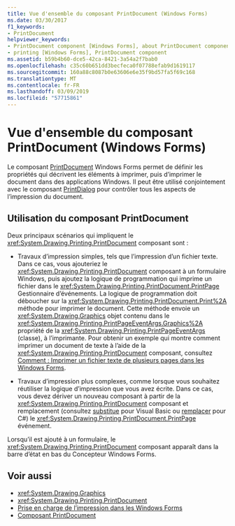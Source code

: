 ```yaml
---
title: Vue d'ensemble du composant PrintDocument (Windows Forms)
ms.date: 03/30/2017
f1_keywords:
- PrintDocument
helpviewer_keywords:
- PrintDocument component [Windows Forms], about PrintDocument component
- printing [Windows Forms], PrintDocument component
ms.assetid: b59b4b60-dce5-42ca-8421-3a54a2f7bab0
ms.openlocfilehash: c35c60b651dd3becfeca0f07788efab9d1619117
ms.sourcegitcommit: 160a88c8087b0e63606e6e35f9bd57fa5f69c168
ms.translationtype: MT
ms.contentlocale: fr-FR
ms.lasthandoff: 03/09/2019
ms.locfileid: "57715861"
---
```

# <a name="printdocument-component-overview-windows-forms"></a>Vue d'ensemble du composant PrintDocument (Windows Forms)
Le composant [PrintDocument](printdocument-component-windows-forms.md) Windows Forms permet de définir les propriétés qui décrivent les éléments à imprimer, puis d’imprimer le document dans des applications Windows. Il peut être utilisé conjointement avec le composant [PrintDialog](printdialog-component-windows-forms.md) pour contrôler tous les aspects de l’impression du document.  
  
## <a name="working-with-the-printdocument-component"></a>Utilisation du composant PrintDocument  
 Deux principaux scénarios qui impliquent le <xref:System.Drawing.Printing.PrintDocument> composant sont :  
  
-   Travaux d’impression simples, tels que l’impression d’un fichier texte. Dans ce cas, vous ajouteriez le <xref:System.Drawing.Printing.PrintDocument> composant à un formulaire Windows, puis ajoutez la logique de programmation qui imprime un fichier dans le <xref:System.Drawing.Printing.PrintDocument.PrintPage> Gestionnaire d’événements. La logique de programmation doit déboucher sur la <xref:System.Drawing.Printing.PrintDocument.Print%2A> méthode pour imprimer le document. Cette méthode envoie un <xref:System.Drawing.Graphics> objet contenu dans le <xref:System.Drawing.Printing.PrintPageEventArgs.Graphics%2A> propriété de la <xref:System.Drawing.Printing.PrintPageEventArgs> (classe), à l’imprimante. Pour obtenir un exemple qui montre comment imprimer un document de texte à l’aide de la <xref:System.Drawing.Printing.PrintDocument> composant, consultez [Comment : Imprimer un fichier texte de plusieurs pages dans les Windows Forms](../advanced/how-to-print-a-multi-page-text-file-in-windows-forms.md).  
  
-   Travaux d’impression plus complexes, comme lorsque vous souhaitez réutiliser la logique d’impression que vous avez écrite. Dans ce cas, vous devez dériver un nouveau composant à partir de la <xref:System.Drawing.Printing.PrintDocument> composant et remplacement (consultez [substitue](~/docs/visual-basic/language-reference/modifiers/overrides.md) pour Visual Basic ou [remplacer](~/docs/csharp/language-reference/keywords/override.md) pour C#) le <xref:System.Drawing.Printing.PrintDocument.PrintPage> événement.  
  
 Lorsqu’il est ajouté à un formulaire, le <xref:System.Drawing.Printing.PrintDocument> composant apparaît dans la barre d’état en bas du Concepteur Windows Forms.  
  
## <a name="see-also"></a>Voir aussi
- <xref:System.Drawing.Graphics>
- <xref:System.Drawing.Printing.PrintDocument>
- [Prise en charge de l’impression dans les Windows Forms](../advanced/windows-forms-print-support.md)
- [Composant PrintDocument](printdocument-component-windows-forms.md)
